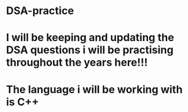 # DSA-practice
# I will be keeping and updating the DSA questions i will be practising throughout the years here!!!
# The language i will be working with is C++
